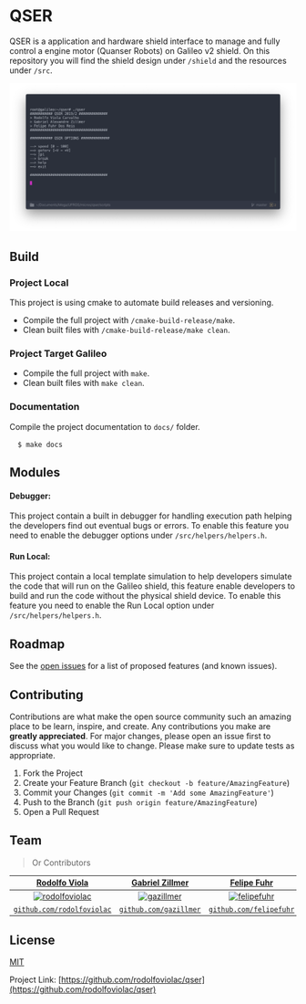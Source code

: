 # QSER

QSER is a application and hardware shield interface to manage and fully control a engine motor (Quanser Robots) on Galileo v2 shield.
On this repository you will find the shield design under `/shield` and the resources under `/src`.

![Terminal](./img/terminal.png)

## Build

### Project Local 
This project is using cmake to automate build releases and versioning.
- Compile the full project with `/cmake-build-release/make`.
- Clean built files with `/cmake-build-release/make clean`.

### Project Target Galileo
- Compile the full project with `make`.
- Clean built files with `make clean`.

### Documentation
Compile the project documentation to `docs/` folder.
```
  $ make docs
```


## Modules

#### Debugger:
This project contain a built in debugger for handling execution path helping the developers find out eventual bugs or errors.
To enable this feature you need to enable the debugger options under `/src/helpers/helpers.h`.

#### Run Local:
This project contain a local template simulation to help developers simulate the code that will run on the Galileo shield, this feature enable developers to build and run the code without the physical shield device. 
To enable this feature you need to enable the Run Local option under `/src/helpers/helpers.h`.

## Roadmap

See the [open issues](https://github.com/rodolfoviolac/qser/issues) for a list of proposed features (and known issues).

## Contributing

Contributions are what make the open source community such an amazing place to be learn, inspire, and create. Any contributions you make are **greatly appreciated**.
For major changes, please open an issue first to discuss what you would like to change.
Please make sure to update tests as appropriate.

1. Fork the Project
2. Create your Feature Branch (`git checkout -b feature/AmazingFeature`)
3. Commit your Changes (`git commit -m 'Add some AmazingFeature'`)
4. Push to the Branch (`git push origin feature/AmazingFeature`)
5. Open a Pull Request

## Team

> Or Contributors

| <a href="https://github.com/rodolfoviolac" target="_blank">**Rodolfo Viola**</a> | <a href="https://github.com/gazillmer" target="_blank">**Gabriel Zillmer**</a> | <a href="https://github.com/felipefuhr" target="_blank">**Felipe Fuhr**</a> |
| :---: |:---:| :---:|
| [![rodolfoviolac](https://avatars.githubusercontent.com/rodolfoviolac?s=200)](https://github.com/rodolfoviolac)    | [![gazillmer](https://avatars.githubusercontent.com/gazillmer?s=200)](https://github.com/gazillmer) | [![felipefuhr]()](https://github.com/felipefuhr)  |
| <a href="https://github.com/rodolfoviolac" target="_blank">`github.com/rodolfoviolac`</a> | <a href="https://github.com/gazillmer" target="_blank">`github.com/gazillmer`</a> | <a href="https://github.com/felipefuhr" target="_blank">`github.com/felipefuhr`</a> |



## License
[MIT](https://github.com/rodolfoviolac/qser/LICENSE.md)

Project Link: [https://github.com/rodolfoviolac/qser](https://github.com/rodolfoviolac/qser)